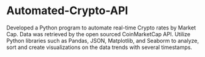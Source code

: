 # Automated-Crypto-API
Developed a Python program to automate real-time Crypto rates by Market Cap.
Data was retrieved by the open sourced CoinMarketCap API.
Utilize Python libraries such as Pandas, JSON, Matplotlib, and Seaborm to analyze, sort and create visualizations on the data trends with several timestamps.
